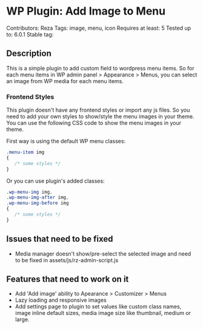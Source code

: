 # WP Plugin: Add Image to Menu
Contributors: Reza
Tags: image, menu, icon
Requires at least: 5
Tested up to: 6.0.1
Stable tag: 


## Description

This is a simple plugin to add custom field to wordpress menu items. So for each menu items in WP admin panel > Appearance > Menus, you can select an image from WP media for each menu items.

### Frontend Styles

This plugin doesn't have any frontend styles or import any js files. So you need to add your own styles to show/style the menu images in your theme. You can use the following CSS code to show the menu images in your theme.

First way is using the default WP menu classes:
```css
.menu-item img
{
   /* some styles */
}
```

Or you can use plugin's added classes:
```css
.wp-menu-img img,
.wp-menu-img-after img,
.wp-menu-img-before img
{
   /* some styles */
}
```

## Issues that need to be fixed
- Media manager doesn't show/pre-select the selected image and need to be fixed in assets/js/rz-admin-script.js

## Features that need to work on it

- Add 'Add image' ability to Apearance > Customizer > Menus
- Lazy loading and responsive images
- Add settings page to plugin to set values like custom class names, image inline default sizes, media image size like thumbnail, medium or large.